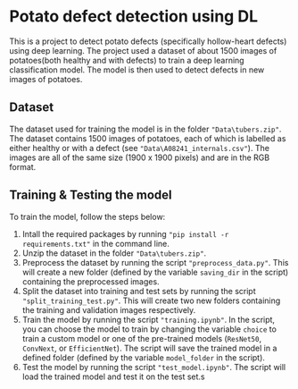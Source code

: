 # Potato defect detection using DL #
This is a project to detect potato defects (specifically hollow-heart defects) using deep learning. The project used a dataset of about 1500 images of potatoes(both healthy and with defects) to train a deep learning classification model. The model is then used to detect defects in new images of potatoes.

## Dataset ##
The dataset used for training the model is in the folder `"Data\tubers.zip"`. The dataset contains 1500 images of potatoes, each of which is labelled as either healthy or with a defect (see `"Data\A08241_internals.csv"`). The images are all of the same size (1900 x 1900 pixels) and are in the RGB format.

## Training & Testing the model ##
To train the model, follow the steps below:
1. Intall the required packages by running `"pip install -r requirements.txt"` in the command line.
2. Unzip the dataset in the folder `"Data\tubers.zip"`.
3. Preprocess the dataset by running the script `"preprocess_data.py"`. This will create a new folder (defined by the variable `saving_dir` in the script) containing the preprocessed images.
4. Split the dataset into training and test sets by running the script `"split_training_test.py"`. This will create two new folders containing the training and validation images respectively.
5. Train the model by running the script `"training.ipynb"`. In the script, you can choose the model to train by changing the variable `choice` to train a custom model or one of the pre-trained models (`ResNet50`, `ConvNext`, or `EfficientNet`). The script will save the trained model in a defined folder (defined by the variable `model_folder` in the script).
6. Test the model by running the script `"test_model.ipynb"`. The script will load the trained model and test it on the test set.s
